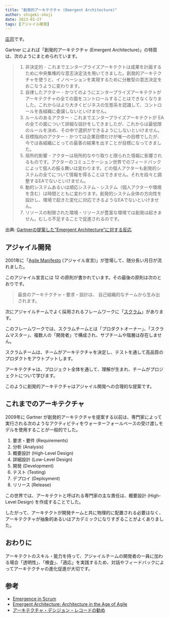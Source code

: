 ```yaml
---
title: "創発的アーキテクチャ (Emergent Architecture)"
author: shigeki-shoji
date: 2023-03-27
tags: [アジャイル開発]
---
```


[庄司](https://github.com/edward-mamezou)です。

Gartner によれば「創発的アーキテクチャ (Emergent Architecture)」の特質は、次のようにまとめられています。

> 1. 非決定的 - これまでエンタープライズアーキテクトは成果を計画するために中央集権的な意志決定法を用いてきました。創発的アーキテクチャを使うと、イノベーションを実現するために分散型の意志決定をおこなうように変わります。
> 2. 自律したアクター - かつてのようにエンタープライズアーキテクトがアーキテクチャの全ての面をコントロールすることはできなくなりました。これからはより大きくビジネスの生態系を認識して、コントロールを各組織に委譲しないといけません。
> 3. ルールのあるアクター - これまでエンタープライズアーキテクトが EA の全ての面について詳細な設計をしてきましたが、これからは最低限のルールを決め、その中で選択ができるようにしないといけません。
> 4. 目標指向のアクター - かつては企業目標だけが唯一の目標でしたが、今では各組織にとっての最善の結果を出すことが目標になってきました。
> 5. 局所的影響 - アクターは局所的なやり取りと限られた情報に影響されるものです。アクターのコミュニケーション世界でのフィードバックによって個人の振る舞いは変わります。どの個人アクターも創発的システムの全てについて情報を得ることはできません。それを段々と調整するEAでないといけません。
> 6. 動的システムあるいは順応システム - システム（個人アクターや環境を含む）は時間とともに変わります。創発的システム全体の方向性を設計し、環境で起きた変化に対応できるようなEAでないといけません。
> 7. リソースの制限された環境 - リソースが豊富な環境では創発は起きません。むしろ不足することで促進されるのです。

出典: [Gartnerの提案した”Emergent Architecture”に対する反応](https://www.infoq.com/jp/news/2009/08/Emergent-Architecture/)

## アジャイル開発

2001年に「[Agile Manifesto](https://agilemanifesto.org/iso/ja/manifesto.html) (アジャイル宣言)」が登場して、随分長い月日が流れました。

このアジャイル宣言には 12 の原則が書かれています。その最後の原則は次のとおりです。

> 最良のアーキテクチャ・要求・設計は、
> 自己組織的なチームから生み出されます。

次にアジャイルチームでよく採用されるフレームワークに「[スクラム](https://scrumguides.org/docs/scrumguide/v2020/2020-Scrum-Guide-Japanese.pdf)」があります。

このフレームワークでは、スクラムチームとは「プロダクトオーナー」、「スクラムマスター」、複数人の「開発者」で構成され、サブチームや階層は存在しません。

スクラムチームは、チームがアーキテクチャを決定し、テストを通して高品質のプロダクトをアウトプットします。

アーキテクチャは、プロジェクト全体を通して、理解が生まれ、チームがプロジェクトについて学びます。

このように創発的アーキテクチャはアジャイル開発への合理的な提案です。

## これまでのアーキテクチャ

2009年に Gartner が創発的アーキテクチャを提案する以前は、専門家によって実行される次のようなアクティビティをウォーターフォールベースの受け渡しモデルを使用することが一般的でした。

1. 要求・要件 (Requirements)
2. 分析 (Analysis)
3. 概要設計 (High-Level Design)
4. 詳細設計 (Low-Level Design)
5. 開発 (Development)
6. テスト (Testing)
7. デプロイ (Deployment)
8. リリース (Release)

この世界では、アーキテクトと呼ばれる専門家の主な責任は、概要設計 (High-Level Design) を作成することでした。

したがって、アーキテクトが開発チームと共に物理的に配置される必要はなく、アーキテクチャが抽象的あるいはアカデミックになりすぎることがよくありました。

## おわりに

アーキテクトのスキル・能力を持って、アジャイルチームの開発者の一員に加わる場合「透明性」、「検査」、「適応」を実践するため、対話やフィードバックによってアーキテクチャの進化促進が大切です。

## 参考

- [Emergence in Scrum](https://www.scrum.org/resources/blog/emergence-scrum)
- [Emergent Architecture: Architecture in the Age of Agile](https://medium.com/@steve.cornish/emergent-architecture-architecture-in-the-age-of-agile-9f21ba654845)
- [アーキテクチャ・デシジョン・レコードの勧め](/blogs/2022/04/28/adr/)
